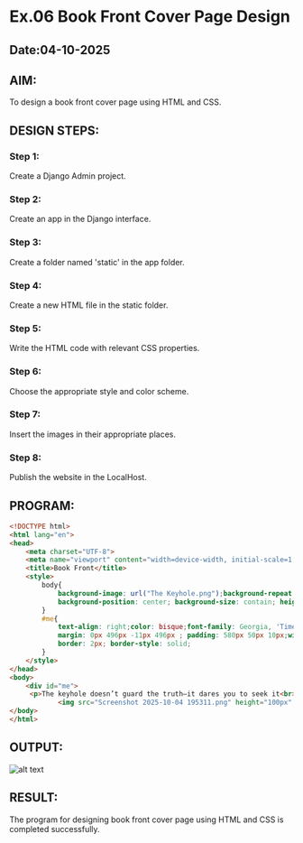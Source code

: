 # Ex.06 Book Front Cover Page Design
## Date:04-10-2025

## AIM:
To design a book front cover page using HTML and CSS.

## DESIGN STEPS:

### Step 1:
Create a Django Admin project.

### Step 2:
Create an app in the Django interface.

### Step 3:
Create a folder named 'static' in the app folder.

### Step 4:
Create a new HTML file in the static folder.

### Step 5:
Write the HTML code with relevant CSS properties.

### Step 6:
Choose the appropriate style and color scheme.

### Step 7:
Insert the images in their appropriate places.

### Step 8:
Publish the website in the LocalHost.

## PROGRAM:
```html
<!DOCTYPE html>
<html lang="en">
<head>
    <meta charset="UTF-8">
    <meta name="viewport" content="width=device-width, initial-scale=1.0">
    <title>Book Front</title>
    <style>
        body{
            background-image: url("The Keyhole.png");background-repeat: no-repeat;
            background-position: center; background-size: contain; height: 100vh;
        }
        #me{
            text-align: right;color: bisque;font-family: Georgia, 'Times New Roman', Times, serif;font-size: 15px;
            margin: 0px 496px -11px 496px ; padding: 580px 50px 10px;width: auto;
            border: 2px; border-style: solid;
        }
    </style>
</head>
<body>
    <div id="me">
     <p>The keyhole doesn’t guard the truth—it dares you to seek it<br> -Isravel Y</P>
            <img src="Screenshot 2025-10-04 195311.png" height="100px" ></div>
</body>
</html>
```

## OUTPUT:
![alt text](<Screenshot 2025-10-04 213348.png>)

## RESULT:
The program for designing book front cover page using HTML and CSS is completed successfully.
